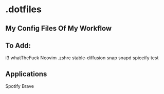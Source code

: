 # .dotfiles

## My Config Files Of My Workflow
## To Add:
i3
whatTheFuck
Neovim
.zshrc
stable-diffusion
snap
snapd
spiceify
test


## Applications
Spotify
Brave

